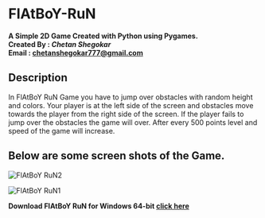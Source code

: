 # FlAtBoY-RuN

**A Simple 2D Game Created with Python using Pygames.**</br>
**Created By : *Chetan Shegokar*</br>**
**Email : chetanshegokar777@gmail.com**</br>

## Description

In FlAtBoY RuN Game you have to jump over obstacles with random height and colors.
Your player is at the left side of the screen and obstacles move towards the player from the right side of the screen.
If the player fails to jump over the obstacles the game will over. After every 500 points level and speed of the game will increase.

## Below are some screen shots of the Game.

![FlAtBoY RuN2](https://user-images.githubusercontent.com/86248226/127909539-0b466c27-a31c-4998-8438-ae2d33434dce.png) 

![FlAtBoY RuN1](https://user-images.githubusercontent.com/86248226/127909545-a931bf85-b791-4a7f-92c2-47d5de19f467.png)




**Download FlAtBoY RuN for Windows 64-bit [click here](https://uc5acc9d20f670411b3264dab3b5.dl.dropboxusercontent.com/zip_download_get/A21v8hSWJZp-TfcEnWtNtcZqZwVQ21UsSz0aIZOIRtDUopawi6lt8o3PUngI-sJ4W05saaiekGcv9CdYDbEmajli7QZ48xsSRdqHrijihWwHvw?_download_id=351700789667772420413585097435183446953190549935766739497085480766&_notify_domain=www.dropbox.com)**

